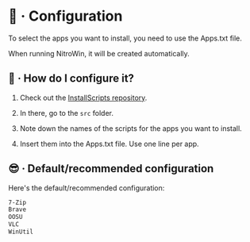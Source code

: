 # :wrench: · Configuration

To select the apps you want to install, you need to use the Apps.txt file.

When running NitroWin, it will be created automatically.

## :monocle_face: · How do I configure it?

1. Check out the [InstallScripts repository](https://github.com/nitrowinproject/InstallScripts).

2. In there, go to the `src` folder.

3. Note down the names of the scripts for the apps you want to install.

4. Insert them into the Apps.txt file. Use one line per app.

## :sunglasses: · Default/recommended configuration

Here's the default/recommended configuration:

```txt
7-Zip
Brave
OOSU
VLC
WinUtil
```
